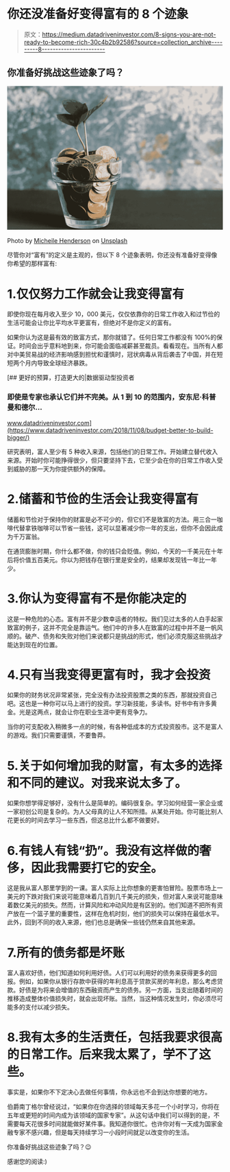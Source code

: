 # 你还没准备好变得富有的 8 个迹象

> 原文：<https://medium.datadriveninvestor.com/8-signs-you-are-not-ready-to-become-rich-30c4b2b92586?source=collection_archive---------8----------------------->

## 你准备好挑战这些迹象了吗？

![](img/80c9127000f7dd41ef76d55df9b84913.png)

Photo by [Micheile Henderson](https://unsplash.com/@micheile?utm_source=unsplash&utm_medium=referral&utm_content=creditCopyText) on [Unsplash](https://unsplash.com/s/photos/rich?utm_source=unsplash&utm_medium=referral&utm_content=creditCopyText)

尽管你对“富有”的定义是主观的，但以下 8 个迹象表明，你还没有准备好变得像你希望的那样富有:

# 1.仅仅努力工作就会让我变得富有

即使你现在每月收入至少 10，000 美元，仅仅依靠你的日常工作收入和过节俭的生活可能会让你比平均水平更富有，但绝对不是你定义的富有。

如果你认为这是最有效的致富方式，那你就错了。任何日常工作都没有 100%的保证。时间会出乎意料地到来，你可能会面临减薪甚至裁员。看看现在。当所有人都对中美贸易战的经济影响感到担忧和谨慎时，冠状病毒从背后袭击了中国，并在短短两个月内导致全球经济暴跌。

[](https://www.datadriveninvestor.com/2018/11/08/budget-better-to-build-bigger/) [## 更好的预算，打造更大的|数据驱动型投资者

### 即使是专家也承认它们并不完美。从 1 到 10 的范围内，安东尼·科普曼和德尔…

www.datadriveninvestor.com](https://www.datadriveninvestor.com/2018/11/08/budget-better-to-build-bigger/) 

研究表明，富人至少有 5 种收入来源，包括他们的日常工作。开始建立替代收入来源。开始时你可能挣得很少，但只要坚持下去，它至少会在你的日常工作收入受到威胁的那一天为你提供额外的保障。

# 2.储蓄和节俭的生活会让我变得富有

储蓄和节俭对于保持你的财富是必不可少的，但它们不是致富的方法。用三合一咖啡代替拿铁咖啡可以节省一些钱，这可以显著减少你一年的支出，但你不会因此成为千万富翁。

在通货膨胀时期，你什么都不做，你的钱只会贬值。例如，今天的一千美元在十年后将价值五百美元。你以为把钱存在银行里是安全的，结果却发现钱一年比一年少。

# 3.你认为变得富有不是你能决定的

这是一种危险的心态。富有并不是少数幸运者的特权。我们见过太多的人白手起家致富的例子，这并不完全是靠运气。他们中的许多人在致富的过程中并不是一帆风顺的。破产、债务和失败对他们来说都只是挑战的形式，他们必须克服这些挑战才能达到现在的位置。

# 4.只有当我变得更富有时，我才会投资

如果你的财务状况非常紧张，完全没有办法投资股票之类的东西，那就投资自己吧。这也是一种你可以马上进行的投资。学习新技能，多读书。好书中有许多黄金。光是这两点，就会让你在职业生涯中更有竞争力。

当你的可支配收入稍微多一点的时候，有各种低成本的方式投资股市。这不是富人的游戏。我们只需要谨慎，不要鲁莽。

# 5.关于如何增加我的财富，有太多的选择和不同的建议。对我来说太多了。

如果你想学得足够好，没有什么是简单的。编码很复杂。学习如何经营一家企业或一家初创公司是复杂的。为人父母真的让人不知所措。从某处开始。你可能比别人花更长的时间去学习一些东西，但这总比什么都不做要好。

# 6.有钱人有钱“扔”。我没有这样做的奢侈，因此我需要打它的安全。

这是我从富人那里学到的一课。富人实际上比你想象的更害怕冒险。股票市场上一美元的下跌对我们来说可能意味着几百到几千美元的损失，但对富人来说可能意味着数亿美元的损失。然而，计算风险和冲动风险是有区别的。他们知道不把所有资产放在一个篮子里的重要性，这样在危机时刻，他们的损失可以保持在最低水平。此外，回到不同的收入来源，他们也总是确保一些钱仍然来自其他来源。

# 7.所有的债务都是坏账

富人喜欢好债，他们知道如何利用好债。人们可以利用好的债务来获得更多的回报。例如，如果你从银行存款中获得的年利息高于贷款买房的年利息，那么考虑贷款。好债是为将来会增值的东西融资而产生的债务。另一方面，当支出随着时间的推移造成整体价值损失时，就会出现坏账。当然，当这种情况发生时，你必须尽可能多的支付以减少损失。

# 8.我有太多的生活责任，包括我要求很高的日常工作。后来我太累了，学不了这些。

事实是，如果你不下定决心去做任何事情，你永远也不会到达你想要的地方。

伯爵南丁格尔曾经说过，“如果你在你选择的领域每天多花一个小时学习，你将在五年或更短的时间内成为该领域的国家专家”。从这句话中我们可以得到的是，不需要每天花很多时间就能做好某件事。我知道你很忙。也许你对有一天成为国家金融专家不感兴趣，但是每天持续学习一小段时间就足以改变你的生活。

你准备好挑战这些迹象了吗？😉

感谢您的阅读:)